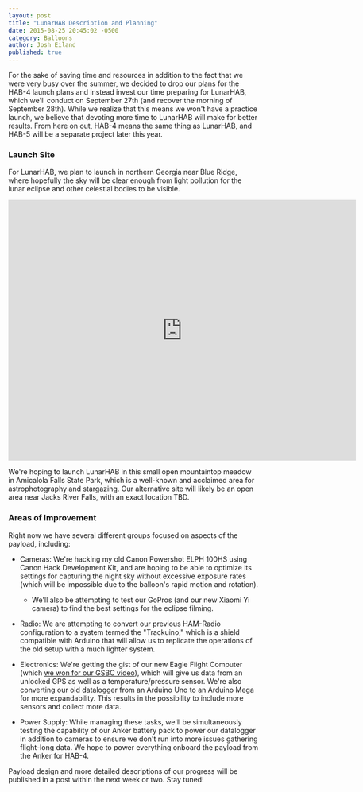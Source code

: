 ```yaml
---
layout: post
title: "LunarHAB Description and Planning"
date: 2015-08-25 20:45:02 -0500
category: Balloons
author: Josh Eiland
published: true
---
```


For the sake of saving time and resources in addition to the fact that we were very busy over the summer, we decided to drop our plans for the HAB-4 launch plans and instead invest our time preparing for LunarHAB, which we'll conduct on September 27th (and recover the morning of September 28th). While we realize that this means we won't have a practice launch, we believe that devoting more time to LunarHAB will make for better results. From here on out, HAB-4 means the same thing as LunarHAB, and HAB-5 will be a separate project later this year.

### Launch Site

For LunarHAB, we plan to launch in northern Georgia near Blue Ridge, where hopefully the sky will be clear enough from light pollution for the lunar eclipse and other celestial bodies to be visible.

<div align="middle">
  <iframe src="https://www.google.com/maps/embed?pb=!1m18!1m12!1m3!1d4216.435009396665!2d-84.12982758428976!3d34.59499999751654!2m3!1f0!2f0!3f0!3m2!1i1024!2i768!4f13.1!3m3!1m2!1s0x0%3A0x0!2zMzTCsDM1JzQyLjAiTiA4NMKwMDcnMzkuNSJX!5e1!3m2!1sen!2sus!4v1455593918938" width="700" height="525" frameborder="0" style="border:0" allowfullscreen></iframe>
</div>

We're hoping to launch LunarHAB in this small open mountaintop meadow in Amicalola Falls State Park, which is a well-known and acclaimed area for astrophotography and stargazing. Our alternative site will likely be an open area near Jacks River Falls, with an exact location TBD.

### Areas of Improvement

Right now we have several different groups focused on aspects of the payload, including:

* Cameras: We're hacking my old Canon Powershot ELPH 100HS using Canon Hack Development Kit, and are hoping to be able to optimize its settings for capturing the night sky without excessive exposure rates (which will be impossible due to the balloon's rapid motion and rotation).

    * We'll also be attempting to test our GoPros (and our new Xiaomi Yi camera) to find the best settings for the eclipse filming.


* Radio: We are attempting to convert our previous HAM-Radio configuration to a system termed the "Trackuino," which is a shield compatible with Arduino that will allow us to replicate the operations of the old setup with a much lighter system.

* Electronics: We're getting the gist of our new Eagle Flight Computer (which [we won for our GSBC video](http://pantherasciences.com/blog/07/28/gsbc-2015-winners-best-video)), which will give us data from an unlocked GPS as well as a temperature/pressure sensor. We're also converting our old datalogger from an Arduino Uno to an Arduino Mega for more expandability. This results in the possibility to include more sensors and collect more data.

* Power Supply: While managing these tasks, we'll be simultaneously testing the capability of our Anker battery pack to power our datalogger in addition to cameras to ensure we don't run into more issues gathering flight-long data. We hope to power everything onboard the payload from the Anker for HAB-4.

Payload design and more detailed descriptions of our progress will be published in a post within the next week or two. Stay tuned!
